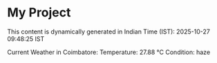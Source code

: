 # My Project

This content is dynamically generated in Indian Time (IST): 2025-10-27 09:48:25 IST


Current Weather in Coimbatore:
Temperature: 27.88 °C
Condition: haze
